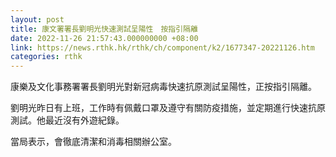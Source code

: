 ```yaml
---
layout: post
title: 康文署署長劉明光快速測試呈陽性　按指引隔離
date: 2022-11-26 21:57:43.000000000 +08:00
link: https://news.rthk.hk/rthk/ch/component/k2/1677347-20221126.htm
categories: rthk
---
```


康樂及文化事務署署長劉明光對新冠病毒快速抗原測試呈陽性，正按指引隔離。

劉明光昨日有上班，工作時有佩戴口罩及遵守有關防疫措施，並定期進行快速抗原測試。他最近沒有外遊紀錄。

當局表示，會徹底清潔和消毒相關辦公室。

